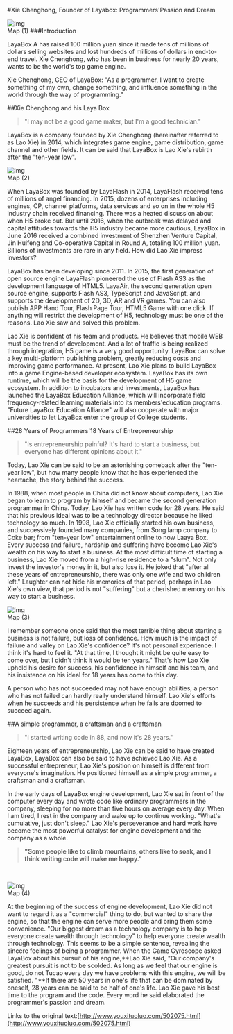 #Xie Chenghong, Founder of Layabox: Programmers'Passion and Dream

​![img](img/1.jpg)<br/>
Map (1)
###Introduction

LayaBox A has raised 100 million yuan since it made tens of millions of dollars selling websites and lost hundreds of millions of dollars in end-to-end travel. Xie Chenghong, who has been in business for nearly 20 years, wants to be the world's top game engine.

Xie Chenghong, CEO of LayaBox: "As a programmer, I want to create something of my own, change something, and influence something in the world through the way of programming."



##Xie Chenghong and his Laya Box

> "I may not be a good game maker, but I'm a good technician."
>



LayaBox is a company founded by Xie Chenghong (hereinafter referred to as Lao Xie) in 2014, which integrates game engine, game distribution, game channel and other fields. It can be said that LayaBox is Lao Xie's rebirth after the "ten-year low".

​![img](img/2.jpg)<br/>
Map (2)

When LayaBox was founded by LayaFlash in 2014, LayaFlash received tens of millions of angel financing. In 2015, dozens of enterprises including engines, CP, channel platforms, data services and so on in the whole H5 industry chain received financing. There was a heated discussion about when H5 broke out. But until 2016, when the outbreak was delayed and capital attitudes towards the H5 industry became more cautious, LayaBox in June 2016 received a combined investment of Shenzhen Venture Capital, Jin Huifeng and Co-operative Capital in Round A, totaling 100 million yuan. Billions of investments are rare in any field. How did Lao Xie impress investors?



LayaBox has been developing since 2011. In 2015, the first generation of open source engine LayaFlash pioneered the use of Flash AS3 as the development language of HTML5. LayaAir, the second generation open source engine, supports Flash AS3, TypeScript and JavaScript, and supports the development of 2D, 3D, AR and VR games. You can also publish APP Hand Tour, Flash Page Tour, HTML5 Game with one click. If anything will restrict the development of H5, technology must be one of the reasons. Lao Xie saw and solved this problem.



Lao Xie is confident of his team and products. He believes that mobile WEB must be the trend of development. And a lot of traffic is being realized through integration, H5 game is a very good opportunity. LayaBox can solve a key multi-platform publishing problem, greatly reducing costs and improving game performance. At present, Lao Xie plans to build LayaBox into a game Engine-based developer ecosystem. LayaBox has its own runtime, which will be the basis for the development of H5 game ecosystem. In addition to incubators and investments, LayaBox has launched the LayaBox Education Alliance, which will incorporate field frequency-related learning materials into its members'education programs. "Future LayaBox Education Alliance" will also cooperate with major universities to let LayaBox enter the group of College students.





##28 Years of Programmers'18 Years of Entrepreneurship

> "Is entrepreneurship painful? It's hard to start a business, but everyone has different opinions about it."
>



Today, Lao Xie can be said to be an astonishing comeback after the "ten-year low", but how many people know that he has experienced the heartache, the story behind the success.

In 1988, when most people in China did not know about computers, Lao Xie began to learn to program by himself and became the second generation programmer in China. Today, Lao Xie has written code for 28 years. He said that his previous ideal was to be a technology director because he liked technology so much. In 1998, Lao Xie officially started his own business, and successively founded many companies, from Song lamp company to Coke bar; from "ten-year low" entertainment online to now Laaya Box. Every success and failure, hardship and suffering have become Lao Xie's wealth on his way to start a business. At the most difficult time of starting a business, Lao Xie moved from a high-rise residence to a "slum". Not only invest the investor's money in it, but also lose it. He joked that "after all these years of entrepreneurship, there was only one wife and two children left." Laughter can not hide his memories of that period, perhaps in Lao Xie's own view, that period is not "suffering" but a cherished memory on his way to start a business.

​![img](img/3.jpg)<br/>
Map (3)



I remember someone once said that the most terrible thing about starting a business is not failure, but loss of confidence. How much is the impact of failure and valley on Lao Xie's confidence? It's not personal experience. I think it's hard to feel it. "At that time, I thought it might be quite easy to come over, but I didn't think it would be ten years." That's how Lao Xie upheld his desire for success, his confidence in himself and his team, and his insistence on his ideal for 18 years has come to this day.

A person who has not succeeded may not have enough abilities; a person who has not failed can hardly really understand himself. Lao Xie's efforts when he succeeds and his persistence when he fails are doomed to succeed again.



##A simple programmer, a craftsman and a craftsman

> "I started writing code in 88, and now it's 28 years."
>



Eighteen years of entrepreneurship, Lao Xie can be said to have created LayaBox, LayaBox can also be said to have achieved Lao Xie. As a successful entrepreneur, Lao Xie's position on himself is different from everyone's imagination. He positioned himself as a simple programmer, a craftsman and a craftsman.

In the early days of LayaBox engine development, Lao Xie sat in front of the computer every day and wrote code like ordinary programmers in the company, sleeping for no more than five hours on average every day. When I am tired, I rest in the company and wake up to continue working. "What's cumulative, just don't sleep." Lao Xie's perseverance and hard work have become the most powerful catalyst for engine development and the company as a whole.

>**"Some people like to climb mountains, others like to soak, and I think writing code will make me happy."**
>

​

![img](img/4.jpg)<br/>
Map (4)



At the beginning of the success of engine development, Lao Xie did not want to regard it as a "commercial" thing to do, but wanted to share the engine, so that the engine can serve more people and bring them some convenience. "Our biggest dream as a technology company is to help everyone create wealth through technology" to help everyone create wealth through technology. This seems to be a simple sentence, revealing the sincere feelings of being a programmer. When the Game Gyroscope asked LayaBox about his pursuit of his engine,**Lao Xie said, "Our company's greatest pursuit is not to be scolded. As long as we feel that our engine is good, do not Tucao every day we have problems with this engine, we will be satisfied. "**If there are 50 years in one's life that can be dominated by oneself, 28 years can be said to be half of one's life. Lao Xie gave his best time to the program and the code. Every word he said elaborated the programmer's passion and dream.



Links to the original text:[http://www.youxituoluo.com/502075.html](http://www.youxituoluo.com/502075.html)